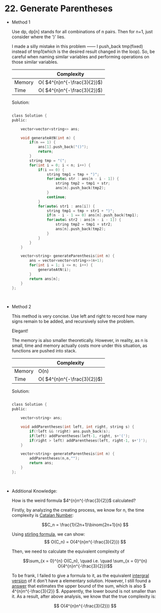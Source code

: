 # 22. Generate Parentheses
- Method 1

    Use dp, dp[n] stands for all combinations of n pairs. Then for n+1, just consider where the ')' lies.

    I made a silly mistake in this problem —— I push_back tmp(fixed) instead of tmp1(which is the desired result changed in the loop). So, be careful when naming similar variables and performing operations on those similar variables.

    | |   Complexity  |
    | ----------- | ----------- | 
    |  Memory     | O( $4^{n}n^{-\frac{3}{2}}$) | 
    |      Time       |  O( $4^{n}n^{-\frac{3}{2}}$) | 


    Solution:

    ``` h

    class Solution {
    public:

        vector<vector<string>> ans;

        void generateAtN(int n) {
            if(n == 1) {
                ans[1].push_back("()");
                return;
            }
            string tmp = "(";
            for(int i = 0; i < n; i++) {
                if(i == 0) {
                    string tmp1 = tmp + ")";
                    for(auto& str : ans[n - i - 1]) {
                        string tmp2 = tmp1 + str;
                        ans[n].push_back(tmp2);
                    }
                    continue;
                }
                for(auto& str1 : ans[i]) {
                    string tmp1 = tmp + str1 + ")";
                    if(n - i - 1 == 0) ans[n].push_back(tmp1);
                    for(auto& str2 : ans[n - i - 1]) {
                        string tmp2 = tmp1 + str2;
                        ans[n].push_back(tmp2);
                    }
                }
            }
        }

        vector<string> generateParenthesis(int n) {
            ans = vector<vector<string>>(n+1);
            for(int i = 1; i <= n; i++) {
                generateAtN(i);
            }
            return ans[n];
        }
    };

    ```

<br>    

- Method 2

    This method is very concise. Use left and right to record how many signs remain to be added, and recursively solve the problem. 

    Elegant!

    The memory is also smaller theoretically. However, in reality, as n is small, time and memory actually costs more under this situation, as functions are pushed into stack.

    | |   Complexity  |
    | ----------- | ----------- | 
    |  Memory     | O(n) | 
    |      Time       |  O( $4^{n}n^{-\frac{3}{2}}$) | 


    Solution:

    ``` h

    class Solution {
    public:

        vector<string> ans;

        void addParentheses(int left, int right, string s) {
            if(!left && !right) ans.push_back(s);
            if(left) addParentheses(left-1, right, s+'(');
            if(right > left) addParentheses(left, right-1, s+')');
        }

        vector<string> generateParenthesis(int n) {
            addParentheses(n,n,"");
            return ans;
        }
    };

    ```
<br>

- Additional Knowledge:

    How is the weird formula $4^{n}n^{-\frac{3}{2}}$ calculated? 

    Firstly, by analyzing the creating process, we know for n, the time complexity is [Catalan Number](https://en.wikipedia.org/wiki/Catalan_number): 

    $$C_n = \frac{1}{2n+1}\binom{2n+1}{n} $$ 
    
    Using [stirling formula](https://en.wikipedia.org/wiki/Stirling%27s_approximation), we can show:
    $$ O(C_n) = O(4^{n}n^{-\frac{3}{2}}) $$

    Then, we need to calculate the equivalent complexity of 

    $$\sum_{x = 0}^{n} O(C_n),  \quad   i.e. \quad   \sum_{x = 0}^{n} O(4^{n}n^{-\frac{3}{2}})$$

    To be frank, I failed to give a formula to it, as the equivalent [intergral version](https://www.zhihu.com/question/46868161) of it don't have a elementary solution. However, I still found a [answer](https://math.stackexchange.com/questions/903593/sum-of-catalan-numbers) that estimates the upper bound of the sum, which is also $ 4^{n}n^{-\frac{3}{2}} $. Apparently, the lower bound is not smaller than it. As a result, after above analysis, we know that the true complexity is: 

    $$ O(4^{n}n^{-\frac{3}{2}}) $$

<br>